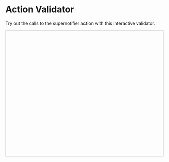 # Action Validator

Try out the calls to the supernotifier action with this interactive validator.

<!-- Add to your MkDocs template or as a custom HTML block -->
<div id="yaml-editor" style="height: 400px; border: 1px solid #ccc;"></div>
<div id="validation-output"></div>

<script src="https://cdnjs.cloudflare.com/ajax/libs/ajv/8.17.1/ajv2020.bundle.min.js"></script>
<script src="https://cdnjs.cloudflare.com/ajax/libs/monaco-editor/0.52.2/min/vs/loader.min.js"></script>
<script src="https://cdnjs.cloudflare.com/ajax/libs/js-yaml/4.1.0/js-yaml.min.js" type="module"></script>

<script>
require.config({ paths: { vs: 'https://cdnjs.cloudflare.com/ajax/libs/monaco-editor/0.52.2/min/vs' }});
require(['vs/editor/editor.main'], function() {
    const Ajv = window.ajv2020;

    const editor = monaco.editor.create(document.getElementById('yaml-editor'), {
        value: `# Your example YAML here
data:
    priority: medium
    apply-scenarios:
        - routine
`,
        language: 'yaml',
        theme: 'vs-dark',
        minimap: { enabled: false }
    });

    // Load JSON schema from URL
    fetch('http://127.0.0.1:8000/hass_supernotify/js/schema.json')
        .then(response => response.json())
        .then(schema => {
            const ajv = new Ajv();
            const validate = ajv.compile(schema);

            function validateYAML() {
                try {
                    const yamlContent = editor.getValue();
                    const parsed = jsyaml.load(yamlContent);
                    const valid = validate(parsed);

                    const output = document.getElementById('validation-output');
                    if (valid) {
                        output.innerHTML = '<span style="color: green;">✓ Valid YAML</span>';
                    } else {
                        output.innerHTML = '<span style="color: red;">✗ Validation errors: ' +
                            validate.errors.map(err => err.message).join(', ') + '</span>';
                    }
                } catch (e) {
                    document.getElementById('validation-output').innerHTML =
                        '<span style="color: red;">✗ YAML Parse Error: ' + e.message + '</span>';
                }
            }

            editor.onDidChangeModelContent(validateYAML);
            validateYAML(); // Initial validation
        });

});
</script>
